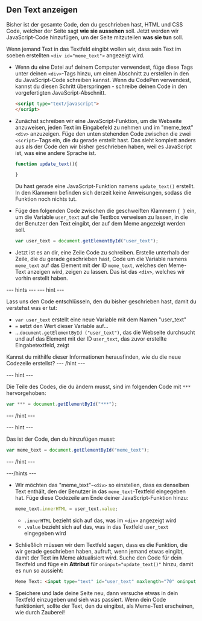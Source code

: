 ## Den Text anzeigen

Bisher ist der gesamte Code, den du geschrieben hast, HTML und CSS Code, welcher der Seite sagt **wie sie aussehen** soll. Jetzt werden wir JavaScript-Code hinzufügen, um der Seite mitzuteilen **was sie tun** soll.

Wenn jemand Text in das Textfeld eingibt wollen wir, dass sein Text im soeben erstellten `<div id="meme_text">` angezeigt wird.

- Wenn du eine Datei auf deinem Computer verwendest, füge diese Tags unter deinen `<div>`-Tags hinzu, um einen Abschnitt zu erstellen in den du JavaScript-Code schreiben kannst. Wenn du CodePen verwendest, kannst du diesen Schritt überspringen - schreibe deinen Code in den vorgefertigten JavaScript-Abschnitt.

  ```html
  <script type="text/javascript">
  </script>
  ```

- Zunächst schreiben wir eine JavaScript-Funktion, um die Webseite anzuweisen, jeden Text im Eingabefeld zu nehmen und im "meme_text" `<div>` anzuzeigen. Füge den unten stehenden Code zwischen die zwei `<script>`-Tags ein, die du gerade erstellt hast. Das sieht komplett anders aus als der Code den wir bisher geschrieben haben, weil es JavaScript ist, was eine andere Sprache ist.

  ```JavaScript
  function update_text(){

  }
  ```

  Du hast gerade eine JavaScript-Funktion namens `update_text()` erstellt. In den Klammern befinden sich derzeit keine Anweisungen, sodass die Funktion noch nichts tut.

- Füge den folgenden Code zwischen die geschweiften Klammern `{ }` ein, um die Variable `user_text` auf die Textbox verweisen zu lassen, in die der Benutzer den Text eingibt, der auf dem Meme angezeigt werden soll.

  ```JavaScript
  var user_text = document.getElementById("user_text");
  ```

- Jetzt ist es an dir, eine Zeile Code zu schreiben. Erstelle unterhalb der Zeile, die du gerade geschrieben hast, Code um die Variable namens `meme_text` auf das Element mit der ID `meme_text`, welches den Meme-Text anzeigen wird, zeigen zu lassen. Das ist das `<div>`, welches wir vorhin erstellt haben.

--- hints ---
 --- hint --- 
 
Lass uns den Code entschlüsseln, den du bisher geschrieben hast, damit du verstehst was er tut:

* `var user_text` erstellt eine neue Variable mit dem Namen "user_text"
* `=` setzt den Wert dieser Variable auf...
* ...`document.getElementById ("user_text")`, das die Webseite durchsucht und auf das Element mit der ID `user_text`, das zuvor erstellte Eingabetextfeld, zeigt

Kannst du mithilfe dieser Informationen herausfinden, wie du die neue Codezeile erstellst?
--- /hint ---


--- hint --- 

Die Teile des Codes, die du ändern musst, sind im folgenden Code mit `***` hervorgehoben:
```JavaScript
var *** = document.getElementById("***");
```
--- /hint ---

--- hint --- 

Das ist der Code, den du hinzufügen musst:

```JavaScript
var meme_text = document.getElementById("meme_text");
```
--- /hint ---

---/hints ---


- Wir möchten das "meme_text"-`<div>` so einstellen, dass es denselben Text enthält, den der Benutzer in das `meme_text`-Textfeld eingegeben hat. Füge diese Codezeile am Ende deiner JavaScript-Funktion hinzu:

  ``` JavaScript
  meme_text.innerHTML = user_text.value;
  ```

  * `.innerHTML` bezieht sich auf das, was im `<div>` angezeigt wird
  * `.value` bezieht sich auf das, was in das Textfeld `user_text` eingegeben wird

- Schließlich müssen wir dem Textfeld sagen, dass es die Funktion, die wir gerade geschrieben haben, aufruft, wenn jemand etwas eingibt, damit der Text im Meme aktualisiert wird. Suche den Code für dein Textfeld und füge ein **Attribut** für `oninput="update_text()"` hinzu, damit es nun so aussieht:

  ```html
  Meme Text: <input type="text" id="user_text" maxlength="70" oninput="update_text()"><p>
  ```

 - Speichere und lade deine Seite neu, dann versuche etwas in dein Textfeld einzugeben und sieh was passiert. Wenn dein Code funktioniert, sollte der Text, den du eingibst, als Meme-Text erscheinen, wie durch Zauberei!
